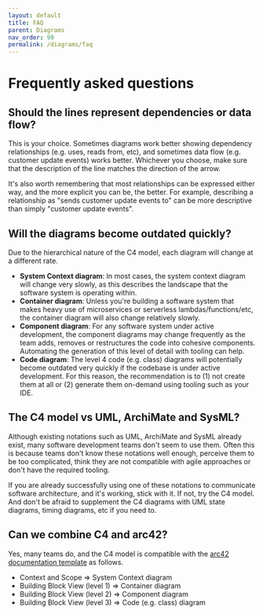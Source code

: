 ```yaml
---
layout: default
title: FAQ
parent: Diagrams
nav_order: 99
permalink: /diagrams/faq
---
```


# Frequently asked questions

## Should the lines represent dependencies or data flow?

This is your choice. Sometimes diagrams work better showing dependency relationships (e.g. uses, reads from, etc),
and sometimes data flow (e.g. customer update events) works better. Whichever you choose, make sure that the
description of the line matches the direction of the arrow.

It's also worth remembering that most relationships can be expressed either way, and the more explicit you can be,
the better. For example, describing a relationship as "sends customer update events to" can be more descriptive
than simply "customer update events".

## Will the diagrams become outdated quickly?

Due to the hierarchical nature of the C4 model, each diagram will change at a different rate.

- __System Context diagram__: In most cases, the system context diagram will change very slowly, as this describes the 
landscape that the software system is operating within.
- __Container diagram__: Unless you're building a software system that makes heavy use of microservices or serverless 
lambdas/functions/etc, the container diagram will also change relatively slowly.
- __Component diagram__: For any software system under active development, the component diagrams may change frequently 
as the team adds, removes or restructures the code into cohesive components. Automating the generation of this level 
of detail with tooling can help.
- __Code diagram__: The level 4 code (e.g. class) diagrams will potentially become outdated very quickly if the codebase is
under active development. For this reason, the recommendation is to (1) not create them at all or (2) generate them 
on-demand using tooling such as your IDE.

## The C4 model vs UML, ArchiMate and SysML?

Although existing notations such as UML, ArchiMate and SysML already exist, many software development teams don't 
seem to use them. Often this is because teams don't know these notations well enough, perceive them to be too 
complicated, think they are not compatible with agile approaches or don't have the required tooling.

If you are already successfully using one of these notations to communicate software architecture, and it's working, 
stick with it. If not, try the C4 model. And don't be afraid to supplement the C4 diagrams with UML state diagrams, 
timing diagrams, etc if you need to.

## Can we combine C4 and arc42?

Yes, many teams do, and the C4 model is compatible with the [arc42 documentation template](http://arc42.org) as follows.

- Context and Scope => System Context diagram
- Building Block View (level 1) => Container diagram
- Building Block View (level 2) => Component diagram
- Building Block View (level 3) => Code (e.g. class) diagram
